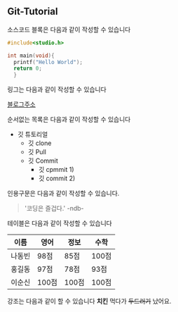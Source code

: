 ## Git-Tutorial

소스코드 블록은 다음과 같이 작성할 수 있습니다

```c
#include<studio.h>

int main(void){
  printf("Hello World");
  return 0;
  }
```

링그는 다음과 같이 작성할 수 있습니다

[블로그주소](http://blog.naver.com/ejyc)

순서없는 목록은 다음과 같이 작성할 수 있습니다

* 깃 튜토리얼
  * 깃 clone
  * 깃 Pull
  * 깃 Commit
    * 깃 cpmmit 1)
    * 깃 commit 2)
  
인용구문은 다음과 같이 작성할 수 있습니다.

> '코딩은 즐겁다.' -ndb-

테이블은 다음과 같이 작성할 수 있습니다

이름|영어|정보|수학
---|---|---|---|
나동빈|98점|85점|100점|
홍길동|97점|78점|93점|
이순신|100점|100점|100점|

강조는 다음과 같이 할 수 있습니다
 **치킨** 먹다가 ~~두드러기~~ 났어요.
